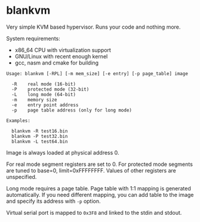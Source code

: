 blankvm
=======

Very simple KVM based hypervisor. Runs your code and nothing more.

System requirements:

- x86_64 CPU with virtualization support
- GNU/Linux with recent enough kernel
- gcc, nasm and cmake for building

```
Usage: blankvm [-RPL] [-m mem_size] [-e entry] [-p page_table] image

  -R    real mode (16-bit)
  -P    protected mode (32-bit)
  -L    long mode (64-bit)
  -m    memory size
  -e    entry point address
  -p    page table address (only for long mode)

Examples:

  blankvm -R test16.bin
  blankvm -P test32.bin
  blankvm -L test64.bin
```

Image is always loaded at physical address 0.

For real mode segment registers are set to 0. For protected mode segments are tuned to base=0, limit=0xFFFFFFFF. Values of other registers are unspecified.

Long mode requires a page table. Page table with 1:1 mapping is generated automatically.
If you need different mapping, you can add table to the image and specify its address with `-p` option.

Virtual serial port is mapped to `0x3F8` and linked to the stdin and stdout.
